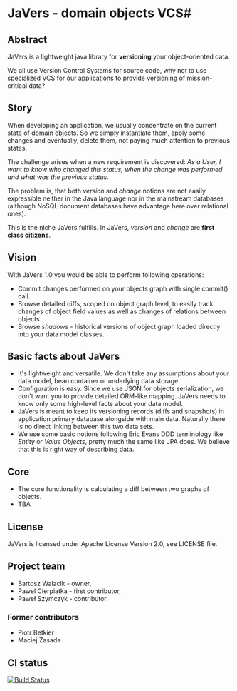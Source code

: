 # JaVers - domain objects VCS#

## Abstract
JaVers is a lightweight java library for **versioning** your object-oriented data.

We all use Version Control Systems for source code,
why not to use specialized VCS for our applications to provide versioning of mission-critical data?

## Story

When developing an application, we usually concentrate on the current state of domain objects.
So we simply instantiate them, apply some changes and eventually, delete them, not paying much attention to previous states.

The challenge arises when a new requirement is discovered:
*As a User, I want to know who changed this status, when the change was performed and what was the previous status.*

The problem is, that both *version* and *change* notions are not easily expressible neither in the
Java language nor in the mainstream databases (although NoSQL document databases have advantage here over relational ones).

This is the niche JaVers fulfills. In JaVers, *version* and *change* are **first class citizens**.

## Vision
  With JaVers 1.0 you would be able to perform following operations:

* Commit changes performed on your objects graph with single commit() call.
* Browse detailed diffs, scoped on object graph level,
  to easily track changes of object field values as well as changes of relations between objects.
* Browse *shadows* - historical versions of object graph loaded directly into your data model classes.

## Basic facts about JaVers
* It's lightweight and versatile. We don't take any assumptions about your data model, bean container or
  underlying data storage.
* Configuration is easy. Since we use JSON for objects serialization, we don't want you to
  provide detailed ORM-like mapping.
  JaVers needs to know only some high-level facts about your data model.
* JaVers is meant to keep its versioning records (diffs and snapshots) in
  application primary database alongside with main data.
  Naturally there is no direct linking between this two data sets.
* We use some basic notions following Eric Evans DDD terminology like *Entity* or *Value Objects*,
  pretty much the same like JPA does. We believe that this is right way of describing data.

## Core
* The core functionality is calculating a diff between two graphs of objects.
* TBA

## License
JaVers is licensed under Apache License Version 2.0, see LICENSE file.

## Project team
* Bartosz Walacik - owner,
* Pawel Cierpiatka - first contributor,
* Paweł Szymczyk - contributor.

### Former contributors
* Piotr Betkier
* Maciej Zasada

## CI status
[![Build Status](https://drone.io/bitbucket.org/javers/javers/status.png)](https://drone.io/bitbucket.org/javers/javers/latest)
